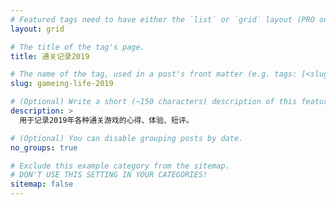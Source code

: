 ```yaml
---
# Featured tags need to have either the `list` or `grid` layout (PRO only).
layout: grid

# The title of the tag's page.
title: 通关记录2019

# The name of the tag, used in a post's front matter (e.g. tags: [<slug>]).
slug: gameing-life-2019

# (Optional) Write a short (~150 characters) description of this featured tag.
description: >
  用于记录2019年各种通关游戏的心得、体验、短评。

# (Optional) You can disable grouping posts by date.
no_groups: true

# Exclude this example category from the sitemap.
# DON'T USE THIS SETTING IN YOUR CATEGORIES!
sitemap: false
---
```

